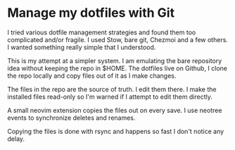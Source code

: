 # Manage my dotfiles with Git

I tried various dotfile management strategies and found them too complicated
and/or fragile. I used Stow, bare git, Chezmoi and a few others. I wanted
something really simple that I understood.

This is my attempt at a simpler system. I am emulating the bare repository idea
without keeping the repo in $HOME. The dotfiles live on Github, I clone the repo
locally and copy files out of it as I make changes.

The files in the repo are the source of truth. I edit them there. I make
the installed files read-only so I'm warned if I attempt to edit them
directly.

A small neovim extension copies the files out on every save. I use neotree
events to synchronize deletes and renames.

Copying the files is done with rsync and happens so fast I don't notice
any delay.
